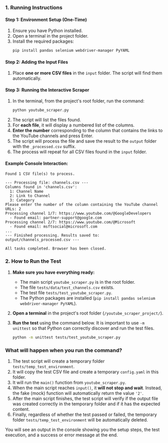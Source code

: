 ### 1. Running Instructions 

#### Step 1: Environment Setup (One-Time)
1.  Ensure you have Python installed.
2.  Open a terminal in the project folder.
3.  Install the required packages:
    ```bash
    pip install pandas selenium webdriver-manager PyYAML
    ```

#### Step 2: Adding the Input Files
1.  Place **one or more CSV files** in the `input` folder. The script will find them automatically.

#### Step 3: Running the Interactive Scraper
1.  In the terminal, from the project's root folder, run the command:
    ```bash
    python youtube_scraper.py
    ```
2.  The script will list the files found.
3.  For **each file**, it will display a numbered list of the columns.
4.  **Enter the number** corresponding to the column that contains the links to the YouTube channels and press Enter.
5.  The script will process the file and save the result to the `output` folder with the `_processed.csv` suffix.
6.  The process will repeat for all CSV files found in the `input` folder.

#### Example Console Interaction:
```
Found 1 CSV file(s) to process.

--- Processing file: channels.csv ---
Columns found in 'channels.csv':
  1: Channel Name
  2: Link to Channel
  3: Category
Please enter the number of the column containing the YouTube channel URLs: 2
Processing channel 1/7: https://www.youtube.com/@GoogleDevelopers
  - Found email: partner-support@google.com
Processing channel 2/7: https://www.youtube.com/@Microsoft
  - Found email: msftsocial@microsoft.com
...
--- Finished processing. Results saved to: output/channels_processed.csv ---

All tasks completed. Browser has been closed.
```
### 2. How to Run the Test

1.  **Make sure you have everything ready:**
    *   The main script `youtube_scraper.py` is in the root folder.
    *   The file `tests/data/test_channels.csv` exists.
    *   The test file `tests/test_youtube_scraper.py`.
    *   The Python packages are installed (`pip install pandas selenium webdriver-manager PyYAML`).

2.  **Open a terminal** in the project's root folder (`/youtube_scraper_project/`).

3.  **Run the test** using the command below. It is important to use `-m unittest` so that Python can correctly discover and run the test files.

    ```bash
    python -m unittest tests/test_youtube_scraper.py
    ```

### What will happen when you run the command?

1.  The test script will create a temporary folder `tests/temp_test_environment`.
2.  It will copy the test CSV file and create a temporary `config.yaml` in this folder.
3.  It will run the `main()` function from `youtube_scraper.py`.
4.  When the main script reaches `input()`, it **will not stop and wait**. Instead, the fake (mock) function will automatically return the value `'2'`.
5.  After the main script finishes, the test script will verify if the output file was created correctly in the temporary folder and if it has the expected content.
6.  Finally, regardless of whether the test passed or failed, the temporary folder `tests/temp_test_environment` will be automatically deleted.

You will see an output in the console showing you the setup steps, the test execution, and a success or error message at the end.
